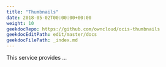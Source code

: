 ```yaml
---
title: "Thumbnails"
date: 2018-05-02T00:00:00+00:00
weight: 10
geekdocRepo: https://github.com/owncloud/ocis-thumbnails
geekdocEditPath: edit/master/docs
geekdocFilePath: _index.md
---
```


This service provides ...
